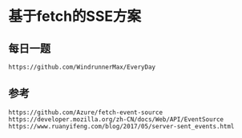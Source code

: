 # 基于fetch的SSE方案



## 每日一题

```
https://github.com/WindrunnerMax/EveryDay
```

## 参考

```
https://github.com/Azure/fetch-event-source
https://developer.mozilla.org/zh-CN/docs/Web/API/EventSource
https://www.ruanyifeng.com/blog/2017/05/server-sent_events.html
```
